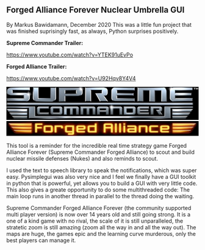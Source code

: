 ## Forged Alliance Forever Nuclear Umbrella GUI

By Markus Bawidamann, December 2020
This was a little fun project that was finished suprisingly fast, as always, Python surprises positively.

**Supreme Commander Trailer:**

https://www.youtube.com/watch?v=YTEK91uEvPo

**Forged Alliance Trailer:**

https://www.youtube.com/watch?v=U92Hqv8Y4V4

![img.png](img.png)
![img_1.png](img_1.png)

This tool is a reminder for the incredible real time strategy game Forged Alliance Forever (Supreme Commander Forged Alliance) to scout and build nuclear 
missile defenses (Nukes) and also reminds to scout.

I used the text to speech library to speak the notifications, which was super easy. 
Pysimplegui was also very nice and I feel we finally have a GUI toolkit in python that is powerful, yet allows you to build 
a GUI with very little code.
This also gives a greate opportunity to do some multithreaded code:
The main loop runs in another thread in parallel to the thread doing the waiting.

Supreme Commander Forged Alliance Forever (the community supported multi player version) is now over 14 years old and still going strong. It is a one of a kind game with no rival, the scale of
it is still unparalleled, the stratetic zoom is still amazing (zoom all the way in and all the way out). The maps are huge, the games epic and 
the learning curve murderous, only the best players can manage it. 
